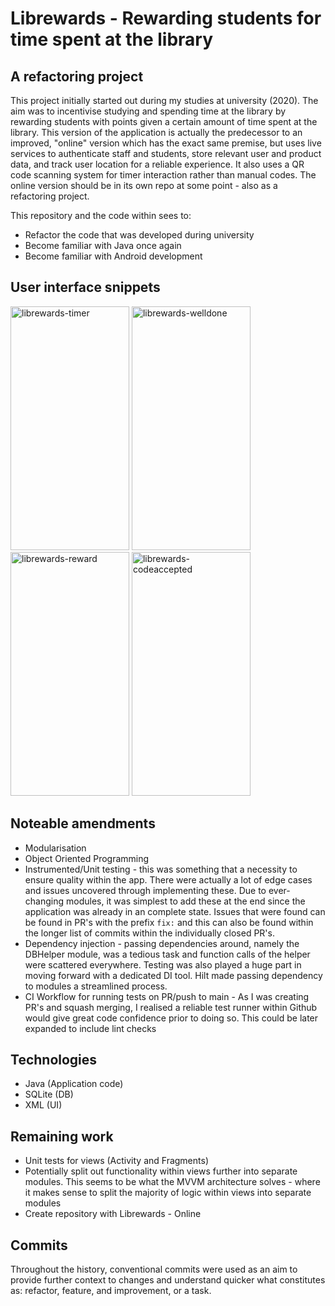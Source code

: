 # Librewards - Rewarding students for time spent at the library

## A refactoring project
This project initially started out during my studies at university (2020). The aim was to incentivise studying and spending time at the library by rewarding students with points given a certain amount of time spent at the library. This version of the application is actually the predecessor to an improved, "online" version which has the exact same premise, but uses live services to authenticate staff and students, store relevant user and product data, and track user location for a reliable experience. It also uses a QR code scanning system for timer interaction rather than manual codes. The online version should be in its own repo at some point - also as a refactoring project.

This repository and the code within sees to:
- Refactor the code that was developed during university
- Become familiar with Java once again
- Become familiar with Android development

## User interface snippets
<img width="190" height="390" alt="librewards-timer" src="https://github.com/user-attachments/assets/c04ccf30-67ab-450f-9e4c-67e23700ba77" />
<img width="190" height="390" alt="librewards-welldone" src="https://github.com/user-attachments/assets/ebb8d5fe-0e95-4f8e-8155-f0cb49d6a0e9" />
<img width="190" height="390" alt="librewards-reward" src="https://github.com/user-attachments/assets/3f1f7eca-30c4-42f3-9316-106c0d2914b6" />
<img width="190" height="390" alt="librewards-codeaccepted" src="https://github.com/user-attachments/assets/9f2e5610-7d22-403b-be73-4ff3d97e9991" />

## Noteable amendments
- Modularisation
- Object Oriented Programming
- Instrumented/Unit testing - this was something that a necessity to ensure quality within the app. There were actually a lot of edge cases and issues uncovered through implementing these. Due to ever-changing modules, it was simplest to add these at the end since the application was already in an complete state. Issues that were found can be found in PR's with the prefix `fix:` and this can also be found within the longer list of commits within the individually closed PR's. 
- Dependency injection - passing dependencies around, namely the DBHelper module, was a tedious task and function calls of the helper were scattered everywhere. Testing was also played a huge part in moving forward with a dedicated DI tool. Hilt made passing dependency to modules a streamlined process.
- CI Workflow for running tests on PR/push to main - As I was creating PR's and squash merging, I realised a reliable test runner within Github would give great code confidence prior to doing so. This could be later expanded to include lint checks

## Technologies
- Java (Application code)
- SQLite (DB)
- XML (UI)

## Remaining work
- Unit tests for views (Activity and Fragments)
- Potentially split out functionality within views further into separate modules. This seems to be what the MVVM architecture solves - where it makes sense to split the majority of logic within views into separate modules
- Create repository with Librewards - Online

## Commits
Throughout the history, conventional commits were used as an aim to provide further context to changes and understand quicker what constitutes as: refactor, feature, and improvement, or a task.
